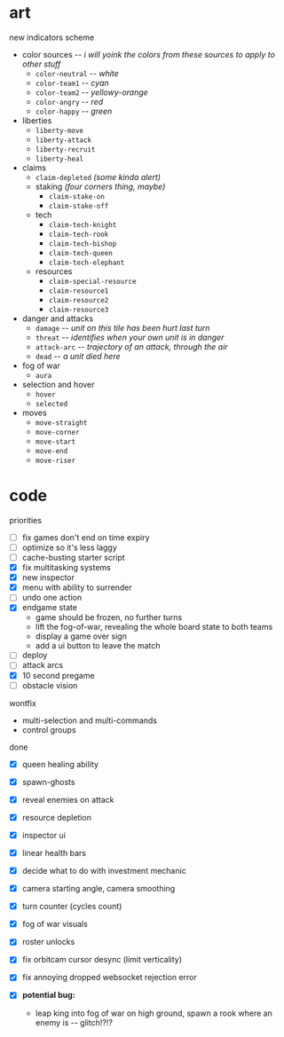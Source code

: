 
# art

new indicators scheme
- color sources -- *i will yoink the colors from these sources to apply to other stuff*
  - `color-neutral` -- *white*
  - `color-team1` -- *cyan*
  - `color-team2` -- *yellowy-orange*
  - `color-angry` -- *red*
  - `color-happy` -- *green*
- liberties
  - `liberty-move`
  - `liberty-attack`
  - `liberty-recruit`
  - `liberty-heal`
- claims
  - `claim-depleted` *(some kinda alert)*
  - staking *(four corners thing, maybe)*
    - `claim-stake-on`
    - `claim-stake-off`
  - tech
    - `claim-tech-knight`
    - `claim-tech-rook`
    - `claim-tech-bishop`
    - `claim-tech-queen`
    - `claim-tech-elephant`
  - resources
    - `claim-special-resource`
    - `claim-resource1`
    - `claim-resource2`
    - `claim-resource3`
- danger and attacks
  - `damage` -- *unit on this tile has been hurt last turn*
  - `threat` -- *identifies when your own unit is in danger*
  - `attack-arc` -- *trajectory of an attack, through the air*
  - `dead` -- *a unit died here*
- fog of war
  - `aura`
- selection and hover
  - `hover`
  - `selected`
- moves
  - `move-straight`
  - `move-corner`
  - `move-start`
  - `move-end`
  - `move-riser`

# code

priorities
- [ ] fix games don't end on time expiry
- [ ] optimize so it's less laggy
- [ ] cache-busting starter script
- [x] fix multitasking systems
- [x] new inspector
- [x] menu with ability to surrender
- [ ] undo one action
- [x] endgame state
  - game should be frozen, no further turns
  - lift the fog-of-war, revealing the whole board state to both teams
  - display a game over sign
  - add a ui button to leave the match
- [ ] deploy
- [ ] attack arcs
- [x] 10 second pregame
- [ ] obstacle vision

wontfix
- multi-selection and multi-commands
- control groups

done
- [x] queen healing ability
- [x] spawn-ghosts

- [x] reveal enemies on attack
- [x] resource depletion
- [x] inspector ui
- [x] linear health bars
- [x] decide what to do with investment mechanic
- [x] camera starting angle, camera smoothing
- [x] turn counter (cycles count)
- [x] fog of war visuals

- [x] roster unlocks
- [x] fix orbitcam cursor desync (limit verticality)
- [x] fix annoying dropped websocket rejection error
- [x] **potential bug:**
  - leap king into fog of war on high ground, spawn a rook where an enemy is -- glitch!?!?

